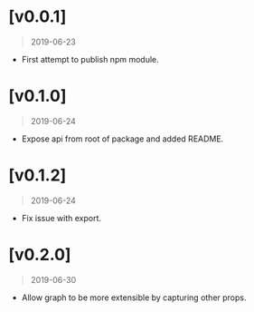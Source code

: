 # [v0.0.1]
> 2019-06-23

- First attempt to publish npm module.

# [v0.1.0]
> 2019-06-24

- Expose api from root of package and added README.

# [v0.1.2]
> 2019-06-24

- Fix issue with export.

# [v0.2.0]
> 2019-06-30

- Allow graph to be more extensible by capturing other props.
